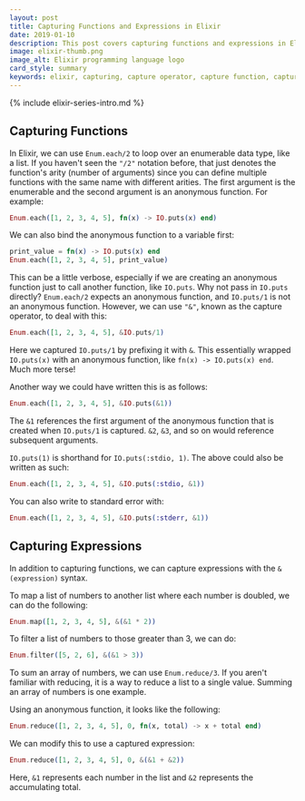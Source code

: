 ```yaml
---
layout: post
title: Capturing Functions and Expressions in Elixir
date: 2019-01-10
description: This post covers capturing functions and expressions in Elixir.
image: elixir-thumb.png
image_alt: Elixir programming language logo
card_style: summary
keywords: elixir, capturing, capture operator, capture function, capture expression
---
```


{% include elixir-series-intro.md %}

## Capturing Functions

In Elixir, we can use `Enum.each/2` to loop over an enumerable data type, like a list. If you haven't seen the `"/2"` notation before, that just denotes the function's arity (number of arguments) since you can define multiple functions with the same name with different arities. The first argument is the enumerable and the second argument is an anonymous function. For example:

```elixir
Enum.each([1, 2, 3, 4, 5], fn(x) -> IO.puts(x) end)
```

We can also bind the anonymous function to a variable first:

```elixir
print_value = fn(x) -> IO.puts(x) end
Enum.each([1, 2, 3, 4, 5], print_value)
```

This can be a little verbose, especially if we are creating an anonymous function just to call another function, like `IO.puts`. Why not pass in `IO.puts` directly? `Enum.each/2` expects an anonymous function, and `IO.puts/1` is not an anonymous function. However, we can use `"&"`, known as the capture operator, to deal with this:

```elixir
Enum.each([1, 2, 3, 4, 5], &IO.puts/1)
```

Here we captured `IO.puts/1` by prefixing it with `&`. This essentially wrapped `IO.puts(x)` with an anonymous function, like `fn(x) -> IO.puts(x) end`. Much more terse!

Another way we could have written this is as follows:

```elixir
Enum.each([1, 2, 3, 4, 5], &IO.puts(&1))
```

The `&1` references the first argument of the anonymous function that is created when `IO.puts/1` is captured. `&2`, `&3`, and so on would reference subsequent arguments.

`IO.puts(1)` is shorthand for `IO.puts(:stdio, 1)`. The above could also be written as such:

```elixir
Enum.each([1, 2, 3, 4, 5], &IO.puts(:stdio, &1))
```

You can also write to standard error with:

```elixir
Enum.each([1, 2, 3, 4, 5], &IO.puts(:stderr, &1))
```

## Capturing Expressions

In addition to capturing functions, we can capture expressions with the `&(expression)` syntax.

To map a list of numbers to another list where each number is doubled, we can do the following:

```elixir
Enum.map([1, 2, 3, 4, 5], &(&1 * 2))
```

To filter a list of numbers to those greater than 3, we can do:

```elixir
Enum.filter([5, 2, 6], &(&1 > 3))
```

To sum an array of numbers, we can use `Enum.reduce/3`. If you aren't familiar with reducing, it is a way to reduce a list to a single value. Summing an array of numbers is one example.

Using an anonymous function, it looks like the following:

```elixir
Enum.reduce([1, 2, 3, 4, 5], 0, fn(x, total) -> x + total end)
```

We can modify this to use a captured expression:

```elixir
Enum.reduce([1, 2, 3, 4, 5], 0, &(&1 + &2))
```

Here, `&1` represents each number in the list and `&2` represents the accumulating total.

